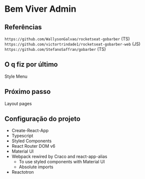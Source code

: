 # Bem Viver Admin

## Referências

`https://github.com/WallysonGalvao/rocketseat-gobarber` (TS)
`https://github.com/victortrindade1/rocketseat-gobarber-web` (JS)
`https://github.com/StefanoSaffran/gobarber` (TS)

## O q fiz por último

Style Menu

## Próximo passo

Layout pages

## Configuração do projeto

- Create-React-App
- Typescript
- Styled Components
- React Router DOM v6
- Material UI
- Webpack rewired by Craco and react-app-alias
  - To use styled components with Material UI
  - Absolute imports
- Reactotron
